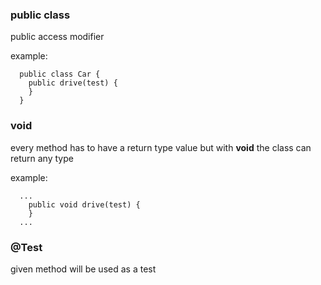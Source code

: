 ### public class

public access modifier

example:

```
  public class Car {
    public drive(test) {
    }
  }
```


### void

every method has to have a return type value
but with **void** the class can return any type 

example:

```
  ...
    public void drive(test) {
    }
  ...
```

### @Test
given method will be used as a test